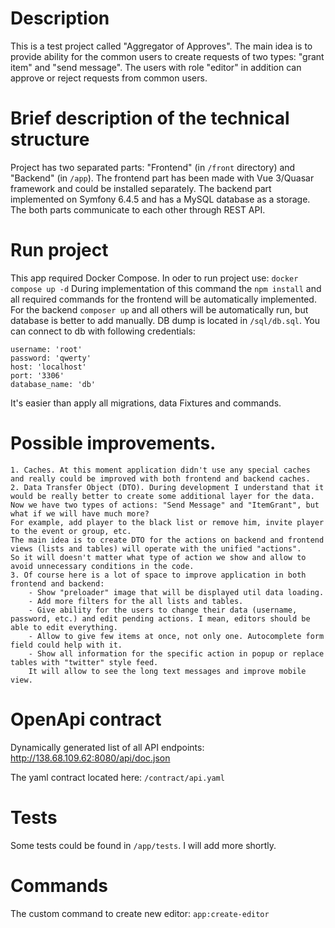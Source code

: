 # Description
This is a test project called "Aggregator of Approves". The main idea is to provide ability for the common users to create requests of two types: "grant item" and "send message". The users with role "editor" in addition can approve or reject requests from common users.

# Brief description of the technical structure
Project has two separated parts: "Frontend" (in `/front` directory) and "Backend" (in `/app`). The frontend part has been made with Vue 3/Quasar framework and could be installed separately. The backend part implemented on Symfony 6.4.5 and has a MySQL database as a storage. The both parts communicate to each other through REST API.

# Run project
This app required Docker Compose. In oder to run project use:
`docker compose up -d`
During implementation of this command the `npm install` and all required commands for the frontend will be automatically implemented. For the backend `composer up` and all others will be automatically run, but database is better to add manually. DB dump is located in `/sql/db.sql`. 
You can connect to db with following credentials:
```
username: 'root'
password: 'qwerty'
host: 'localhost'
port: '3306'
database_name: 'db'
```
It's easier than apply all migrations, data Fixtures and commands. 

# Possible improvements.
    1. Caches. At this moment application didn't use any special caches and really could be improved with both frontend and backend caches.
    2. Data Transfer Object (DTO). During development I understand that it would be really better to create some additional layer for the data. Now we have two types of actions: "Send Message" and "ItemGrant", but what if we will have much more?
    For example, add player to the black list or remove him, invite player to the event or group, etc. 
    The main idea is to create DTO for the actions on backend and frontend views (lists and tables) will operate with the unified "actions". 
    So it will doesn't matter what type of action we show and allow to avoid unnecessary conditions in the code.
    3. Of course here is a lot of space to improve application in both frontend and backend: 
        - Show "preloader" image that will be displayed util data loading.
        - Add more filters for the all lists and tables.
        - Give ability for the users to change their data (username, password, etc.) and edit pending actions. I mean, editors should be able to edit everything.
        - Allow to give few items at once, not only one. Autocomplete form field could help with it.
        - Show all information for the specific action in popup or replace tables with "twitter" style feed. 
        It will allow to see the long text messages and improve mobile view.

# OpenApi contract
Dynamically generated list of all API endpoints:
http://138.68.109.62:8080/api/doc.json

The yaml contract located here: `/contract/api.yaml`

# Tests
Some tests could be found in `/app/tests`. I will add more shortly.

# Commands
The custom command to create new editor: 
`app:create-editor`

